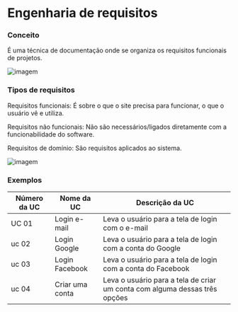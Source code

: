 # Engenharia de requisitos
### Conceito
É uma técnica de documentação onde se organiza os requisitos funcionais de projetos.

![imagem](https://arquivo.devmedia.com.br/artigos/Fabio_Gomes_Rocha/Engenharia_Requisitos/Engenharia_Requisitos_1.jpg)

### Tipos de requisitos

Requisitos funcionais: É sobre o que o site precisa para funcionar, o que o usuário vê e utiliza.

Requisitos não funcionais: Não são necessários/ligados diretamente com a funcionabilidade do software.

Requisitos de domínio:  São requisitos aplicados ao sistema.   

![imagem](https://image.slidesharecdn.com/engenhariaderequisitos-1207048558683280-5/85/engenhariaderequisitos-2-320.jpg?cb=1668550472)

### Exemplos

Número da UC | Nome da UC | Descrição da UC
--------- | ------ | ------
UC 01 | Login e-mail  | Leva o usuário para a tela de login com o e-mail
uc 02 | Login Google   | Leva o usuário para a tela de login com a conta do Google
uc 03 | Login Facebook   | Leva o usuário para a tela de login com a conta do Facebook
uc 04 | Criar uma conta  | Leva o usuário para a tela de criar um conta com alguma dessas três opções
